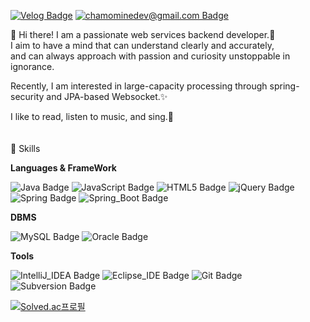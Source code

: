 [![Velog Badge](http://img.shields.io/badge/Velog-20C997?style=flat&&logo=Velog&logoColor=white&link=https://velog.io/@chamominedev)](https://velog.io/@chamominedev) 
[![chamominedev@gmail.com Badge](http://img.shields.io/badge/chamominedev@gmail.com-EA4335?style=flat&&logo=Gmail&logoColor=white&link=mailto:chamominedev@gmail.com)](mailto:chamominedev@gmail.com) 
	
 
👋 Hi there! I am a passionate web services backend developer.:volcano:  
I aim to have a mind that can understand clearly and accurately,  
and can always approach with passion and curiosity unstoppable in ignorance.  
   
Recently, I am interested in large-capacity processing through spring-security and JPA-based Websocket.✨
      
I like to read, listen to music, and sing.💖  
<br/><br/>
💪 Skills
  
**Languages & FrameWork**  
  
![Java Badge](https://img.shields.io/badge/Java-007396?style=flat&logo=Java&logoColor=white) 
![JavaScript Badge](https://img.shields.io/badge/JavaScript-F7DF1E?style=flat&logo=JavaScript&logoColor=black) 
![HTML5 Badge](https://img.shields.io/badge/HTML5-E34F26?style=flat&logo=HTML5&logoColor=white) 
![jQuery Badge](https://img.shields.io/badge/jQuery-0769AD?style=flat&logo=jQuery&logoColor=white)  
![Spring Badge](https://img.shields.io/badge/Spring-6DB33F?style=flat&logo=Spring&logoColor=white)
![Spring_Boot Badge](https://img.shields.io/badge/Spring_Boot-6DB33F?style=flat&logo=SpringBoot&logoColor=white)
  
**DBMS**  
  
![MySQL Badge](https://img.shields.io/badge/MySQL-4479A1?style=flat&logo=MySQL&logoColor=white) 
![Oracle Badge](https://img.shields.io/badge/Oracle-F80000?style=flat&logo=Oracle&logoColor=white)  
  
**Tools**  
  
![IntelliJ_IDEA Badge](https://img.shields.io/badge/IntelliJ_IDEA-000000?style=flat&logo=IntelliJIDEA&logoColor=white) 
![Eclipse_IDE Badge](https://img.shields.io/badge/Eclipse_IDE-2C2255?style=flat&logo=EclipseIDE&logoColor=white) 
![Git Badge](https://img.shields.io/badge/Git-F05032?style=flat&logo=Git&logoColor=white) 
![Subversion Badge](https://img.shields.io/badge/Subversion-809CC9?style=flat&logo=Subversion&logoColor=white) 

<!-- 백준 티어 표기 -->
[![Solved.ac프로필](http://mazassumnida.wtf/api/v2/generate_badge?boj=chamominedev)](https://solved.ac/chamominedev)
